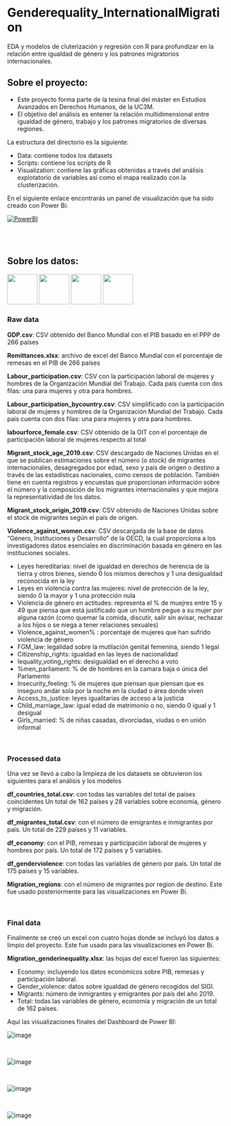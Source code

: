 # Genderequality_InternationalMigration
EDA y modelos de cluterización y regresión con R para profundizar en la relación entre igualdad de género y los patrones migratorios internacionales. 


Sobre el proyecto:
-------------------

-   Este proyecto forma parte de la tesina final del máster en Estudios Avanzados en Derechos Humanos, de la UC3M. 
-   El objetivo del análisis es entener la relación multidimensional entre igualdad de género, trabajo y los patrones migratorios de diversas regiones. 


La estructura del directorio es la siguiente: 
- Data: contiene todos los datasets
- Scripts: contiene los scripts de R
- Visualization: contiene las gráficas obtenidas a través del análisis explotatorio de variables así como el mapa realizado con la clusterización. 

En el siguiente enlace encontrarás un panel de visualización que ha sido creado con Power Bi:

<a href="https://app.powerbi.com/view?r=eyJrIjoiODE3MjhjYzItYjdjZi00ZmViLTg4ZTItOTVlZTJmZjBjYWFhIiwidCI6ImJjZDI3MDFjLWFhOWItNGQxMi1iYTIwLWYzZTNiODMwNzBjMSIsImMiOjh9>">
  <img src="https://camo.githubusercontent.com/d10e346678b885e7ebed0f04e8a2e0874c276520997b070623819cfea2f02d8a/68747470733a2f2f696d672e736869656c64732e696f2f62616467652f706f7765725f62692d4632433831313f7374796c653d666f722d7468652d6261646765266c6f676f3d706f7765726269266c6f676f436f6c6f723d626c61636b" alt="PowerBI">
</a>

<br><br>

Sobre los datos:
-------------------

<p float="left">
  <img src="https://github.com/PaulaPRamirez/Genderequality_InternationalMigration/assets/134306954/5d527be1-c37c-485c-936b-d3082e6cd935" height="70" />
  <img src="https://github.com/PaulaPRamirez/Genderequality_InternationalMigration/assets/134306954/1a5dcf70-9d9c-4d53-999d-ffe4edb8cb9e" height="70" />
  <img src="https://github.com/PaulaPRamirez/Genderequality_InternationalMigration/assets/134306954/ee7ace15-57ca-448f-bc60-7c1e763bb0c8" height="70" />
  <img src="https://github.com/PaulaPRamirez/Genderequality_InternationalMigration/assets/134306954/9662071b-f5c6-4702-b810-6a8dae4190ab" height="70" />
</p>

### Raw data

**GDP.csv**: CSV obtenido del Banco Mundial con el PIB basado en el PPP de 266 países

**Remittances.xlsx**: archivo de excel del Banco Mundial con el porcentaje de remesas en el PIB de 266 países

**Labour_participation.csv**: CSV con la participación laboral de mujeres y hombres de la Organización Mundial del Trabajo. Cada país cuenta con dos filas: una para mujeres y otra para hombres. 

**Labour_participation_bycountry.csv**: CSV simplificado con la participación laboral de mujeres y hombres de la Organización Mundial del Trabajo. Cada país cuenta con dos filas: una para mujeres y otra para hombres. 

**labourforce_female.csv**: CSV obtenido de la OIT con el porcentaje de participación laboral de mujeres respecto al total

**Migrant_stock_age_2019.csv**: CSV descargado de Naciones Unidas en el que se publican estimaciones sobre el número (o stock) de migrantes internacionales, desagregados por edad, sexo y país de origen o destino a través de las estadísticas nacionales, como censos de población. También tiene en cuenta registros y encuestas que proporcionan información sobre el número y la composición de los migrantes internacionales y que mejora la representatividad de los datos. 

**Migrant_stock_origin_2019.csv**: CSV obtenido de Naciones Unidas sobre el stock de migrantes según el país de origen. 

**Violence_against_women.csv**: CSV descargada de la base de datos “Género, Instituciones y Desarrollo” de la OECD, la cual proporciona a los investigadores datos esenciales en discriminación basada en género en las instituciones sociales.

- Leyes hereditarias: nivel de igualdad en derechos de herencia de la tierra y otros bienes, siendo 0 los mismos derechos y 1 una desigualdad reconocida en la ley
- Leyes en violencia contra las mujeres: nivel de protección de la ley, siendo 0 la mayor y 1 una protección nula
- Violencia de género en actitudes: representa el % de muejres entre 15 y 49 que piensa que está justificado que un hombre pegue a su mujer por alguna razón (como quemar la comida, discutir, salir sin avisar, rechazar a los hijos o se niega a tener relaciones sexuales)
- Violence_against_women% : porcentaje de mujeres que han sufrido violencia de género
- FGM_law: legalidad sobre la mutilación genital femenina, siendo 1 legal
- Citizenship_rights: igualdad en las leyes de nacionalidad 
- Iequality_voting_rights: desigualdad en el derecho a voto
- %men_parliament: % de de hombres en la camara baja o única del Parlamento 
- Insecurity_feeling: % de mujeres que piensan que piensan que es inseguro andar sola por la noche en la ciudad o área donde viven
- Access_to_justice: leyes igualitarias de acceso a la justicia
- Child_marriage_law: igual edad de matrimonio o no, siendo 0 igual y 1 desigual
- Girls_married: % de niñas casadas, divorciadas, viudas o en unión informal

<br>

### Processed data

Una vez se llevó a cabo la limpieza de los datasets se obtuvieron los siguientes para el análisis y los modelos

**df_countries_total.csv**: con todas las variables del total de países coincidentes Un total de 162 países y 28 variables sobre economía, género y migración. 

**df_migrantes_total.csv**: con el número de emigrantes e inmigrantes por país. Un total de 229 países y 11 variables. 

**df_economy**: con el PIB, remesas y participación laboral de mujeres y hombres por país. Un total de 172 países y 5 variables. 

**df_genderviolence**: con todas las variables de género por país. Un total de 175 países y 15 variables. 

**Migration_regions**: con el número de migrantes por region de destino. Este fue usado posteriormente para las visualizaciones en Power Bi. 

<br>

### Final data

Finalmente se creó un excel con cuatro hojas donde se incluyó los datos a limpio del proyecto. Este fue usado para las visualizaciones en Power Bi. 

**Migration_genderinequality.xlsx**: las hojas del excel fueron las siguientes: 

- Economy: incluyendo los datos económicos sobre PIB, remesas y participación laboral. 
- Gender_violence: datos sobre igualdad de género recogidos del SIGI. 
- Migrants: número de inmigrantes y emigrantes por país del año 2019. 
- Total: todas las variables de género, economía y migración de un total de 162 países. 



Aquí las visualizaciones finales del Dashboard de Power BI: 

![image](https://github.com/PaulaPRamirez/Genderequality_InternationalMigration/assets/134306954/a1d8eb10-4f5a-4cb5-8c20-9536182502d6)

<br>

![image](https://github.com/PaulaPRamirez/Genderequality_InternationalMigration/assets/134306954/2e040006-3cde-4116-bcdf-0676279dfe4a)

<br>

![image](https://github.com/PaulaPRamirez/Genderequality_InternationalMigration/assets/134306954/b9f2dd3d-448c-4ebf-8700-c415ecfcf160)

<br>

![image](https://github.com/PaulaPRamirez/Genderequality_InternationalMigration/assets/134306954/bb0bd1f7-7f16-4443-9a62-e6fa55c57dfc)


<br>








